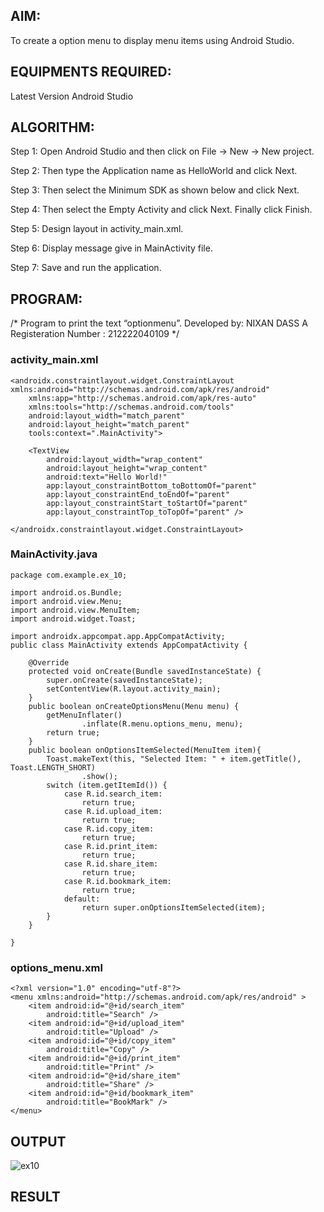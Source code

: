 ## AIM:
To create a option menu to display menu items using Android Studio.

## EQUIPMENTS REQUIRED:
Latest Version Android Studio

## ALGORITHM:
Step 1: Open Android Studio and then click on File -> New -> New project.

Step 2: Then type the Application name as HelloWorld and click Next.

Step 3: Then select the Minimum SDK as shown below and click Next.

Step 4: Then select the Empty Activity and click Next. Finally click Finish.

Step 5: Design layout in activity_main.xml.

Step 6: Display message give in MainActivity file.

Step 7: Save and run the application.

## PROGRAM:
/*
Program to print the text “optionmenu”.
Developed by: NIXAN DASS A
Registeration Number : 212222040109
*/
### activity_main.xml
```<?xml version="1.0" encoding="utf-8"?>
<androidx.constraintlayout.widget.ConstraintLayout xmlns:android="http://schemas.android.com/apk/res/android"
    xmlns:app="http://schemas.android.com/apk/res-auto"
    xmlns:tools="http://schemas.android.com/tools"
    android:layout_width="match_parent"
    android:layout_height="match_parent"
    tools:context=".MainActivity">

    <TextView
        android:layout_width="wrap_content"
        android:layout_height="wrap_content"
        android:text="Hello World!"
        app:layout_constraintBottom_toBottomOf="parent"
        app:layout_constraintEnd_toEndOf="parent"
        app:layout_constraintStart_toStartOf="parent"
        app:layout_constraintTop_toTopOf="parent" />

</androidx.constraintlayout.widget.ConstraintLayout>
```
### MainActivity.java
```
package com.example.ex_10;

import android.os.Bundle;
import android.view.Menu;
import android.view.MenuItem;
import android.widget.Toast;

import androidx.appcompat.app.AppCompatActivity;
public class MainActivity extends AppCompatActivity {

    @Override
    protected void onCreate(Bundle savedInstanceState) {
        super.onCreate(savedInstanceState);
        setContentView(R.layout.activity_main);
    }
    public boolean onCreateOptionsMenu(Menu menu) {
        getMenuInflater()
                .inflate(R.menu.options_menu, menu);
        return true;
    }
    public boolean onOptionsItemSelected(MenuItem item){
        Toast.makeText(this, "Selected Item: " + item.getTitle(), Toast.LENGTH_SHORT)
                .show();
        switch (item.getItemId()) {
            case R.id.search_item:
                return true;
            case R.id.upload_item:
                return true;
            case R.id.copy_item:
                return true;
            case R.id.print_item:
                return true;
            case R.id.share_item:
                return true;
            case R.id.bookmark_item:
                return true;
            default:
                return super.onOptionsItemSelected(item);
        }
    }

}
```
### options_menu.xml
```
<?xml version="1.0" encoding="utf-8"?>
<menu xmlns:android="http://schemas.android.com/apk/res/android" >
    <item android:id="@+id/search_item"
        android:title="Search" />
    <item android:id="@+id/upload_item"
        android:title="Upload" />
    <item android:id="@+id/copy_item"
        android:title="Copy" />
    <item android:id="@+id/print_item"
        android:title="Print" />
    <item android:id="@+id/share_item"
        android:title="Share" />
    <item android:id="@+id/bookmark_item"
        android:title="BookMark" />
</menu>
```
## OUTPUT
![ex10](https://github.com/user-attachments/assets/2cb15e74-390a-4dff-b40e-438f3d556496)

## RESULT
